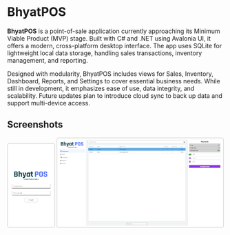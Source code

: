 # BhyatPOS

**BhyatPOS** is a point-of-sale application currently approaching its Minimum Viable Product (MVP) stage. Built with C# and .NET using Avalonia UI, it offers a modern, cross-platform desktop interface. The app uses SQLite for lightweight local data storage, handling sales transactions, inventory management, and reporting.

Designed with modularity, BhyatPOS includes views for Sales, Inventory, Dashboard, Reports, and Settings to cover essential business needs. While still in development, it emphasizes ease of use, data integrity, and scalability. Future updates plan to introduce cloud sync to back up data and support multi-device access.

## Screenshots

<p float="left">
  <img src="screenshots/LOGINVIEW.png" alt="Login View" width="20%" style="border:1px solid #ccc; padding:4px; border-radius:4px;" />
  <img src="screenshots/SALESVIEW.png" alt="Sales View" width="75%" style="border:1px solid #ccc; padding:4px; border-radius:4px;" />
</p>

